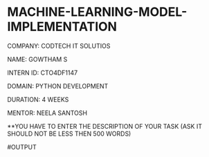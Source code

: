 # MACHINE-LEARNING-MODEL-IMPLEMENTATION

COMPANY: CODTECH IT SOLUTIOS

NAME: GOWTHAM S

INTERN ID: CTO4DF1147

DOMAIN: PYTHON DEVELOPMENT

DURATION: 4 WEEKS

MENTOR: NEELA SANTOSH

**YOU HAVE TO ENTER THE DESCRIPTION OF YOUR TASK (ASK IT SHOULD NOT BE LESS THEN 500 WORDS)

#OUTPUT

